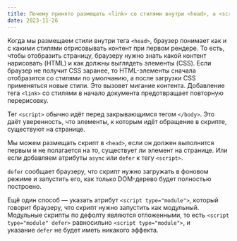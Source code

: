 ```yaml
---
title: Почему принято размещать <link> со стилями внутри <head>, а <script> перед закрывающим тегом <body>?
date: 2023-11-26
---
```

Когда мы размещаем стили внутри тега `<head>`, браузер понимает как и с какими стилями отрисовывать контент при первом рендере. То есть, чтобы отобразить страницу, браузеру нужно знать какой контент нарисовать (HTML) и как должны выглядеть элементы (CSS). Если браузер не получит CSS заранее, то HTML-элементы сначала отобразятся со стилями по умолчанию, а после загрузки CSS применяться новые стили. Это вызовет мигание контента. Добавление тега `<link>` co стилями в начало документа предотвращает повторную перерисовку.

Тег `<script>` обычно идёт перед закрывающимся тегом `</body>`. Это даёт уверенность, что элементы, к которым идёт обращение в скрипте, существуют на странице.

Мы можем размещать скрипт в `<head>`, если он должен выполнится первым и не полагается на то, существует ли элемент на странице. Или если добавляем атрибуты `async` или `defer` к тегу `<script>`.

`defer` сообщает браузеру, что скрипт нужно загружать в фоновом режиме и запустить его, как только DOM-дерево будет полностью построено.

Ещё один способ — указать атрибут `<script type="module">`, который говорит браузеру, что скрипт нужно запустить как модульный. Модульные скрипты по дефолту являются отложенными, то есть `<script type="module" defer>` равносильно `<script type="module">`, и указание `defer` не будет иметь никакого эффекта.
